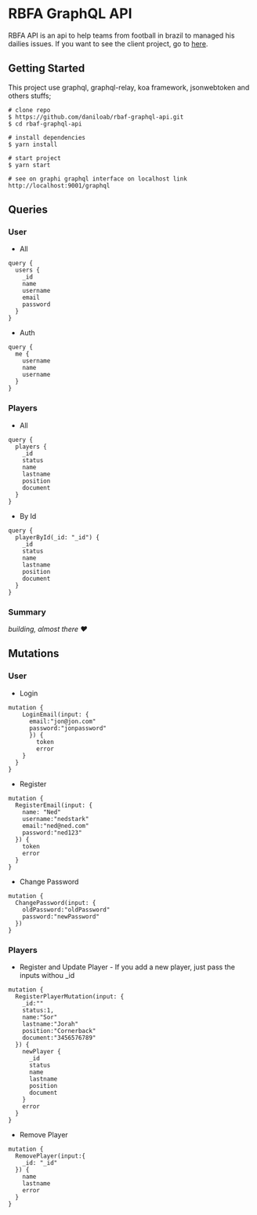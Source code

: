 
# RBFA GraphQL API 

RBFA API is an api to help teams from football in brazil to managed his dailies issues. If you want to see the client project, go to [here](https://github.com/daniloab/rbaf-web).

## Getting Started 

This project use graphql, graphql-relay, koa framework, jsonwebtoken and others stuffs;

```
# clone repo
$ https://github.com/daniloab/rbaf-graphql-api.git
$ cd rbaf-graphql-api

# install dependencies
$ yarn install

# start project
$ yarn start

# see on graphi graphql interface on localhost link
http://localhost:9001/graphql

```

## Queries

### User
- All
```gql
query {
  users {
    _id
    name
    username
    email
    password
  }
}
```
- Auth
```gql
query {
  me {
    username
    name
    username
  }
}
```
### Players
- All
```gql
query {
  players {
    _id
    status
    name
    lastname
    position
    document    
  }
}
```
- By Id
```gql
query {
  playerById(_id: "_id") {
    _id
    status
    name
    lastname
    position
    document
  }
}
```
### Summary
_building, almost there ♥_

## Mutations

### User
- Login
```gql
mutation {
    LoginEmail(input: {
      email:"jon@jon.com"
      password:"jonpassword"
      }) {
        token
        error
    }
  }
}
```
- Register
```gql
mutation {
  RegisterEmail(input: {
    name: "Ned"
    username:"nedstark"
    email:"ned@ned.com"
    password:"ned123"
  }) {
    token
    error
  }
}
```
- Change Password
```gql
mutation {
  ChangePassword(input: {
    oldPassword:"oldPassword"
    password:"newPassword"
  })
}
```

### Players
- Register and Update Player - If you add a new player, just pass the inputs withou _id
```gql
mutation {
  RegisterPlayerMutation(input: {
    _id:""
    status:1,
    name:"Sor"
    lastname:"Jorah"
    position:"Cornerback"
    document:"3456576789"
  }) {
    newPlayer {
      _id
      status
      name
      lastname
      position
      document
    }
    error
  }
}
```
- Remove Player
```gql
mutation {
  RemovePlayer(input:{
    _id: "_id"
  }) {
    name
    lastname
    error
  }
}
```
